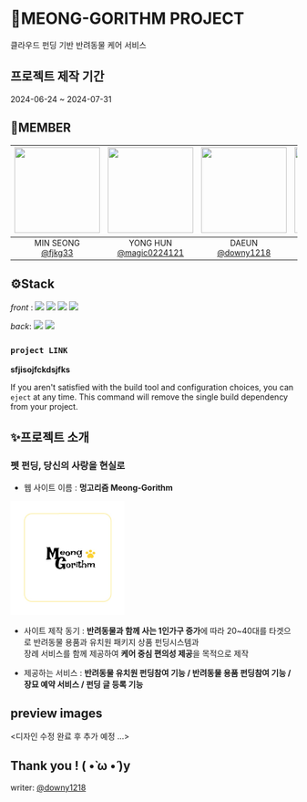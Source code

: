 # 🐶MEONG-GORITHM PROJECT

클라우드 펀딩 기반 반려동물 케어 서비스

## 프로젝트 제작 기간

2024-06-24 ~ 2024-07-31

## 👥MEMBER

|<img src="https://avatars.githubusercontent.com/u/131382518?v=4" width="150" height="150"/>|<img src="https://avatars.githubusercontent.com/u/165760077?v=4" width="150" height="150"/>|<img src="https://avatars.githubusercontent.com/u/165759863?v=4" width="150" height="150"/>|<img src="https://avatars.githubusercontent.com/u/166906722?v=4" width="150" height="150"/>|<img src="https://avatars.githubusercontent.com/u/162481265?v=4" width="150" height="150"/>|<img src="https://avatars.githubusercontent.com/u/165760131?v=4" width="150" height="150"/>|
|:-:|:-:|:-:|:-:|:-:|:-:|
|MIN SEONG<br/>[@fjkg33](https://github.com/fjkg33)|YONG HUN<br/>[@magic0224121](https://github.com/magic0224121)|DAEUN<br/>[@downy1218](https://github.com/downy1218)|BEE KYEONG<br/>[@simqlrud](https://github.com/simqlrud)|DAEHO<br/>[@DaeHo-1029](https://github.com/DaeHo-1029)|JAEMIN<br/>[@xxseoxx](https://github.com/xxseoxx)|


## ⚙️Stack

_front_ : <img src="https://img.shields.io/badge/html5-E34F26?style=flat&logo=html5&logoColor=white"/>  <img src="https://img.shields.io/badge/CSS-1572B6?style=flat&logo=CSS3&logoColor=white"/>  <img src="https://img.shields.io/badge/javascript-F7DF1E?style=flat&logo=javascript&logoColor=white"/> <img src="https://img.shields.io/badge/react-61DAFB?style=flat&logo=react&logoColor=white"/> 

_back_:  <img src="https://img.shields.io/badge/nodedotjs-5FA04E?style=flat&logo=nodedotjs&logoColor=white"/> <img src="https://img.shields.io/badge/mysql-4479A1?style=flat&logo=mysql&logoColor=white"/>

### `project LINK`

**sfjisojfckdsjfks**

If you aren't satisfied with the build tool and configuration choices, you can `eject` at any time. This command will remove the single build dependency from your project.



## ✨프로젝트 소개

### **펫 펀딩, 당신의 사랑을 현실로**


- 웹 사이트 이름 :  **멍고리즘 Meong-Gorithm**


<img src = 'https://github.com/petCareFunding/petCareFunding/blob/main/%EB%A1%9C%EA%B3%A0.jpg' width = '200' height = '200' text-align = 'left'>

- 사이트 제작 동기 : **반려동물과 함께 사는 1인가구 증가**에 따라 20~40대를 타겟으로 반려동물 용품과 유치원 패키지 상품 펀딩시스템과 <br/> 장례 서비스를 함께 제공하여 **케어 중심 편의성 제공**을 목적으로 제작


- 제공하는 서비스 :  **반려동물 유치원 펀딩참여 기능 / 반려동물 용품 펀딩참여 기능 / 장묘 예약 서비스 / 펀딩 글 등록 기능**


## preview images

<디자인 수정 완료 후 추가 예정 ...>




## Thank you ! ( •̀ ω •́ )y
writer:  [@downy1218](https://github.com/downy1218)

